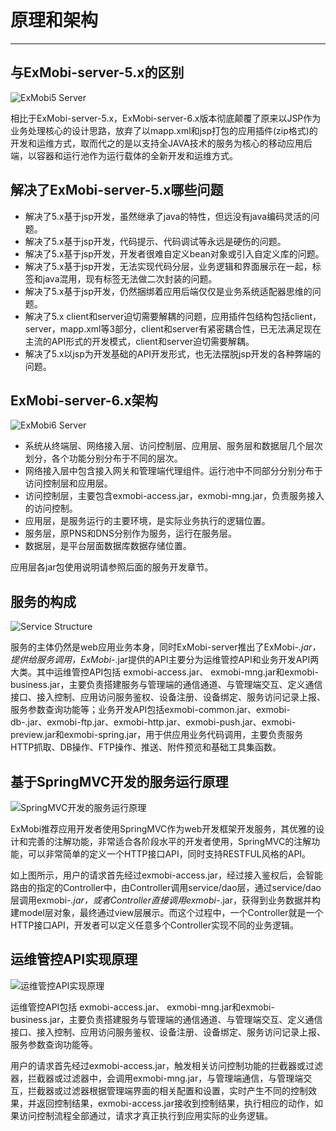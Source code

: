 <h1>原理和架构</h1>  

----------
## 与ExMobi-server-5.x的区别
![ExMobi5 Server](image/exmobi5.png)

相比于ExMobi-server-5.x，ExMobi-server-6.x版本彻底颠覆了原来以JSP作为业务处理核心的设计思路，放弃了以mapp.xml和jsp打包的应用插件(zip格式)的开发和运维方式，取而代之的是以支持全JAVA技术的服务为核心的移动应用后端，以容器和运行池作为运行载体的全新开发和运维方式。

## 解决了ExMobi-server-5.x哪些问题

* 解决了5.x基于jsp开发，虽然继承了java的特性，但远没有java编码灵活的问题。
* 解决了5.x基于jsp开发，代码提示、代码调试等永远是硬伤的问题。
* 解决了5.x基于jsp开发，开发者很难自定义bean对象或引入自定义库的问题。
* 解决了5.x基于jsp开发，无法实现代码分层，业务逻辑和界面展示在一起，标签和java混用，现有标签无法做二次封装的问题。
* 解决了5.x基于jsp开发，仍然捆绑着应用后端仅仅是业务系统适配器思维的问题。
* 解决了5.x client和server迫切需要解耦的问题，应用插件包结构包括client，server，mapp.xml等3部分，client和server有紧密耦合性，已无法满足现在主流的API形式的开发模式，client和server迫切需要解耦。
* 解决了5.x以jsp为开发基础的API开发形式，也无法摆脱jsp开发的各种弊端的问题。

## ExMobi-server-6.x架构
![ExMobi6 Server](image/exmobi6.png)

* 系统从终端层、网络接入层、访问控制层、应用层、服务层和数据层几个层次划分，各个功能分别分布于不同的层次。
* 网络接入层中包含接入网关和管理端代理组件。运行池中不同部分分别分布于访问控制层和应用层。
* 访问控制层，主要包含exmobi-access.jar，exmobi-mng.jar，负责服务接入的访问控制。
* 应用层，是服务运行的主要环境，是实际业务执行的逻辑位置。
* 服务层，原PNS和DNS分别作为服务，运行在服务层。
* 数据层，是平台层面数据库数据存储位置。

应用层各jar包使用说明请参照后面的服务开发章节。

## 服务的构成
![Service Structure](image/service_struct.png)

服务的主体仍然是web应用业务本身，同时ExMobi-server推出了ExMobi-*.jar，提供给服务调用，ExMobi-*.jar提供的API主要分为运维管控API和业务开发API两大类。其中运维管控API包括 exmobi-access.jar、 exmobi-mng.jar和exmobi-business.jar，主要负责搭建服务与管理端的通信通道、与管理端交互、定义通信接口、接入控制、应用访问服务鉴权、设备注册、设备绑定、服务访问记录上报、服务参数查询功能等；业务开发API包括exmobi-common.jar、exmobi-db-.jar、exmobi-ftp.jar、exmobi-http.jar、exmobi-push.jar、exmobi-preview.jar和exmobi-spring.jar，用于供应用业务代码调用，主要负责服务HTTP抓取、DB操作、FTP操作、推送、附件预览和基础工具集函数。

## 基于SpringMVC开发的服务运行原理
![SpringMVC开发的服务运行原理](image/springmvc_exmobi.png)

ExMobi推荐应用开发者使用SpringMVC作为web开发框架开发服务，其优雅的设计和完善的注解功能，非常适合各阶段水平的开发者使用，SpringMVC的注解功能，可以非常简单的定义一个HTTP接口API，同时支持RESTFUL风格的API。

如上图所示，用户的请求首先经过exmobi-access.jar，经过接入鉴权后，会智能路由的指定的Controller中，由Controller调用service/dao层，通过service/dao层调用exmobi-*.jar，或者Controller直接调用exmobi-*.jar，获得到业务数据并构建model层对象，最终通过view层展示。而这个过程中，一个Controller就是一个HTTP接口API，开发者可以定义任意多个Controller实现不同的业务逻辑。

## 运维管控API实现原理
![运维管控API实现原理](image/mng_api.png)

运维管控API包括 exmobi-access.jar、 exmobi-mng.jar和exmobi-business.jar，主要负责搭建服务与管理端的通信通道、与管理端交互、定义通信接口、接入控制、应用访问服务鉴权、设备注册、设备绑定、服务访问记录上报、服务参数查询功能等。

用户的请求首先经过exmobi-access.jar，触发相关访问控制功能的拦截器或过滤器，拦截器或过滤器中，会调用exmobi-mng.jar，与管理端通信，与管理端交互，拦截器或过滤器根据管理端界面的相关配置和设置，实时产生不同的控制效果，并返回控制结果，exmobi-access.jar接收到控制结果，执行相应的动作，如果访问控制流程全部通过，请求才真正执行到应用实际的业务逻辑。